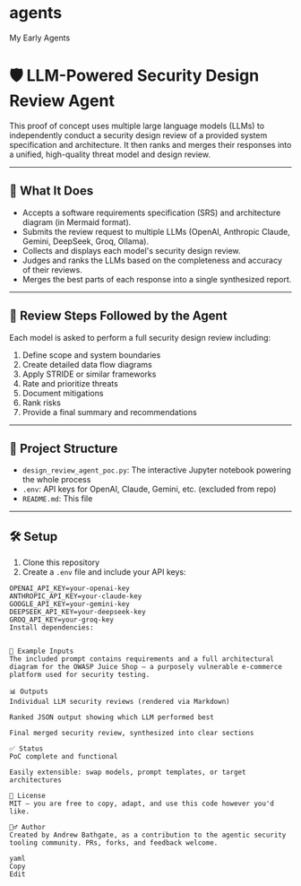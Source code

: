 # agents
My Early Agents 
# 🛡️ LLM-Powered Security Design Review Agent

This proof of concept uses multiple large language models (LLMs) to independently conduct a security design review of a provided system specification and architecture. It then ranks and merges their responses into a unified, high-quality threat model and design review.

---

## 🚀 What It Does

- Accepts a software requirements specification (SRS) and architecture diagram (in Mermaid format).
- Submits the review request to multiple LLMs (OpenAI, Anthropic Claude, Gemini, DeepSeek, Groq, Ollama).
- Collects and displays each model's security design review.
- Judges and ranks the LLMs based on the completeness and accuracy of their reviews.
- Merges the best parts of each response into a single synthesized report.

---

## 📌 Review Steps Followed by the Agent

Each model is asked to perform a full security design review including:

1. Define scope and system boundaries  
2. Create detailed data flow diagrams  
3. Apply STRIDE or similar frameworks  
4. Rate and prioritize threats  
5. Document mitigations  
6. Rank risks  
7. Provide a final summary and recommendations  

---

## 📁 Project Structure

- `design_review_agent_poc.py`: The interactive Jupyter notebook powering the whole process
- `.env`: API keys for OpenAI, Claude, Gemini, etc. (excluded from repo)
- `README.md`: This file

---

## 🛠️ Setup

1. Clone this repository
2. Create a `.env` file and include your API keys:

```env
OPENAI_API_KEY=your-openai-key
ANTHROPIC_API_KEY=your-claude-key
GOOGLE_API_KEY=your-gemini-key
DEEPSEEK_API_KEY=your-deepseek-key
GROQ_API_KEY=your-groq-key
Install dependencies:


🧠 Example Inputs
The included prompt contains requirements and a full architectural diagram for the OWASP Juice Shop — a purposely vulnerable e-commerce platform used for security testing.

📊 Outputs
Individual LLM security reviews (rendered via Markdown)

Ranked JSON output showing which LLM performed best

Final merged security review, synthesized into clear sections

✅ Status
PoC complete and functional

Easily extensible: swap models, prompt templates, or target architectures

📜 License
MIT — you are free to copy, adapt, and use this code however you'd like.

🙋‍♂️ Author
Created by Andrew Bathgate, as a contribution to the agentic security tooling community. PRs, forks, and feedback welcome.

yaml
Copy
Edit
